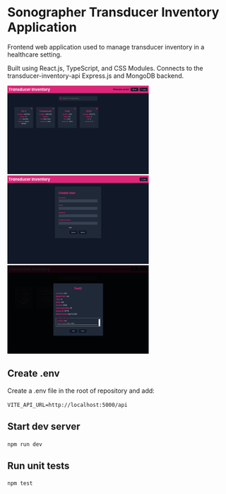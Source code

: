 # Sonographer Transducer Inventory Application
Frontend web application used to manage transducer inventory in a healthcare setting.

Built using React.js, TypeScript, and CSS Modules. Connects to the transducer-inventory-api Express.js and MongoDB backend.

<img src="./src/assets/header_welcome.png" width="320" height="200"/>
<img src="./src/assets/signup.png" width="320" height="200"/>
<img src="./src/assets/details.png" width="320" height="200"/>

## Create .env
Create a .env file in the root of repository and add:

`VITE_API_URL=http://localhost:5000/api`

## Start dev server

`npm run dev`

## Run unit tests

`npm test`





